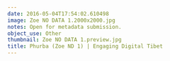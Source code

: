 ```yaml
---
date: 2016-05-04T17:54:02.610498
image: Zoe NO DATA 1.2000x2000.jpg
notes: Open for metadata submission.
object_use: Other
thumbnail: Zoe NO DATA 1.preview.jpg
title: Phurba (Zoe ND 1) | Engaging Digital Tibet
---
```


